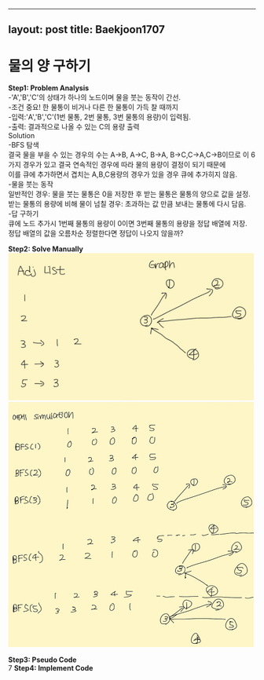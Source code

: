 
---
layout: post
title: Baekjoon1707
---

# 물의 양 구하기 #


**Step1: Problem Analysis**<br/>
-'A','B','C'의 상태가 하나의 노드이며 물을 붓는 동작이 간선.<br/>
-조건 중요! 한 물통이 비거나 다른 한 물통이 가득 찰 때까지<br/>
-입력:'A','B','C'(1번 물통, 2번 물통, 3번 물통의 용량)이 입력됨.<br/>
-출력: 결과적으로 나올 수 있는 C의 용량 출력<br/>
Solution<br/>
-BFS 탐색<br/>
결국 물을 부을 수 있는 경우의 수는 A->B, A->C, B->A, B->C,C->A,C->B이므로 이 6가지 경우가 있고 결국 연속적인 경우에 따라 물의 용량이 결정이 되기 때문에<br/>
이를 큐에 추가하면서 겹치는 A,B,C용량의 경우가 있을 경우 큐에 추가히지 않음. <br/>
-물을 붓는 동작<br/>
일반적인 경우: 물을 붓는 물통은 0을 저장한 후 받는 물통은 물통의 양으로 값을 설정.<br/>
받는 물통의 용량에 비해 물이 넘칠 경우: 초과하는 값 만큼 보내는 물통에 다시 담음. <br/>
-답 구하기<br/>
큐에 노드 추가시 1번째 물통의 용량이 0이면 3번째 물통의 용량을 정답 배열에 저장.<br/>
정답 배열의 값을 오름차순 정렬한다면 정답이 나오지 않을까?<br/>

**Step2: Solve Manually**<br/>
<img src="https://github.com/growingpenguin/growingpenguin.github.io/blob/master/_images/Baek1325_1.jpg" width="500" height="300"/>
<img src="https://github.com/growingpenguin/growingpenguin.github.io/blob/master/_images/Baek1325_2.jpg" width="500" height="500"/>

**Step3: Pseudo Code**<br/>
7
**Step4: Implement Code** <br/>
